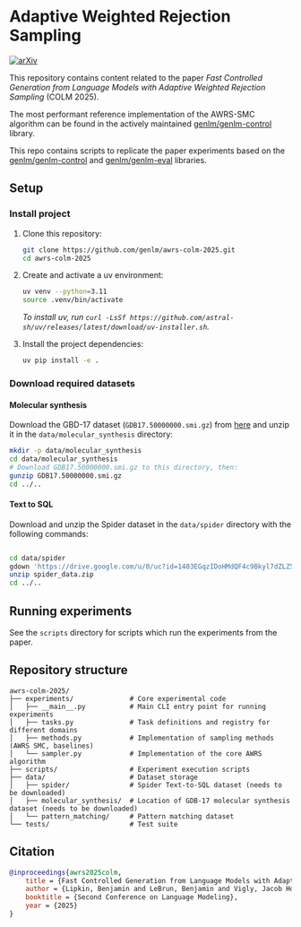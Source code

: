 # Adaptive Weighted Rejection Sampling

[![arXiv](https://img.shields.io/badge/arXiv-2504.05410-b31b1b.svg)](https://arxiv.org/abs/2504.05410)

This repository contains content related to the paper *Fast Controlled Generation from Language Models with Adaptive Weighted Rejection Sampling* (COLM 2025).

The most performant reference implementation of the AWRS-SMC algorithm can be found in the actively maintained [genlm/genlm-control](https://github.com/genlm/genlm-control) library.

This repo contains scripts to replicate the paper experiments based on the [genlm/genlm-control](https://github.com/genlm/genlm-control) and [genlm/genlm-eval](https://github.com/genlm/genlm-eval) libraries.

## Setup

### Install project

1. Clone this repository:

    ```bash
    git clone https://github.com/genlm/awrs-colm-2025.git
    cd awrs-colm-2025
    ```

2. Create and activate a uv environment:

    ```bash
    uv venv --python=3.11
    source .venv/bin/activate
    ```

    *To install uv, run `curl -LsSf https://github.com/astral-sh/uv/releases/latest/download/uv-installer.sh`.*


3. Install the project dependencies:

    ```bash
    uv pip install -e .
    ```

### Download required datasets

#### Molecular synthesis

Download the GBD-17 dataset (`GDB17.50000000.smi.gz`) from [here](https://gdb.unibe.ch/downloads/) and unzip it in the `data/molecular_synthesis` directory:

```bash
mkdir -p data/molecular_synthesis
cd data/molecular_synthesis
# Download GDB17.50000000.smi.gz to this directory, then:
gunzip GDB17.50000000.smi.gz
cd ../..
```

#### Text to SQL

Download and unzip the Spider dataset in the `data/spider` directory with the following commands:
```bash

cd data/spider
gdown 'https://drive.google.com/u/0/uc?id=1403EGqzIDoHMdQF4c9Bkyl7dZLZ5Wt6J&export=download'
unzip spider_data.zip
cd ../..
```

## Running experiments

See the `scripts` directory for scripts which run the experiments from the paper.

## Repository structure

```
awrs-colm-2025/
├── experiments/              # Core experimental code
│   ├── __main__.py           # Main CLI entry point for running experiments
│   ├── tasks.py              # Task definitions and registry for different domains
│   ├── methods.py            # Implementation of sampling methods (AWRS SMC, baselines)
│   └── sampler.py            # Implementation of the core AWRS algorithm
├── scripts/                  # Experiment execution scripts
├── data/                     # Dataset storage
│   ├── spider/               # Spider Text-to-SQL dataset (needs to be downloaded)
│   ├── molecular_synthesis/  # Location of GDB-17 molecular synthesis dataset (needs to be downloaded)
│   └── pattern_matching/     # Pattern matching dataset
└── tests/                    # Test suite
```

## Citation

```bibtex
@inproceedings{awrs2025colm,
    title = {Fast Controlled Generation from Language Models with Adaptive Weighted Rejection Sampling},
    author = {Lipkin, Benjamin and LeBrun, Benjamin and Vigly, Jacob Hoover and Loula, Jo{\~a}o and MacIver, David R and Du, Li and Eisner, Jason and Cotterell, Ryan and Mansinghka, Vikash and O'Donnell, Timothy J and others},
    booktitle = {Second Conference on Language Modeling},
    year = {2025}
}
```
